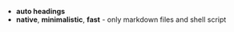 +   **auto headings**
+   **native**, **minimalistic**, **fast** - only markdown files and shell script
